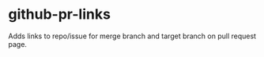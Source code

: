 # github-pr-links

Adds links to repo/issue for merge branch and target branch on pull request page.
